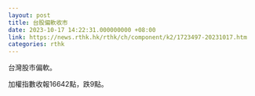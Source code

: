 ```yaml
---
layout: post
title: 台股偏軟收市
date: 2023-10-17 14:22:31.000000000 +08:00
link: https://news.rthk.hk/rthk/ch/component/k2/1723497-20231017.htm
categories: rthk
---
```


台灣股市偏軟。

加權指數收報16642點，跌9點。
